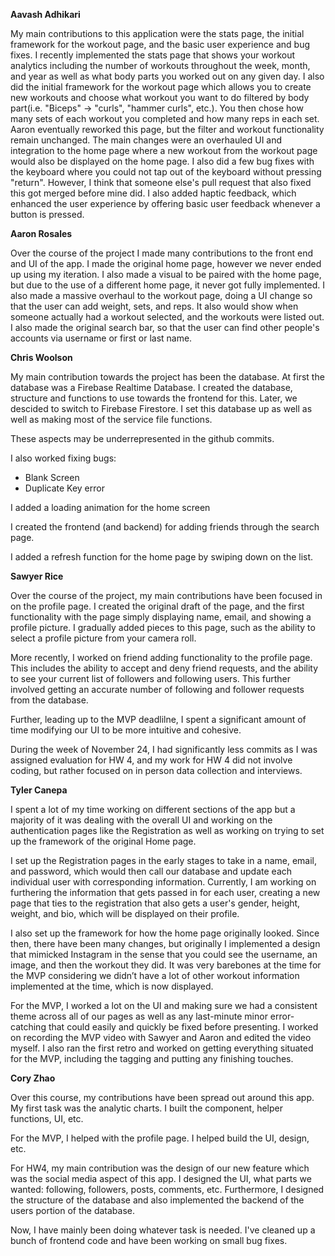 **Aavash Adhikari**

My main contributions to this application were the stats page, the initial framework for the workout page, and the basic user experience and bug fixes. I recently implemented the stats page that shows your workout analytics including the number of workouts throughout the week, month, and year as well as what body parts you worked out on any given day. I also did the initial framework for the workout page which allows you to create new workouts and choose what workout you want to do filtered by body part(i.e. "Biceps" -> "curls", "hammer curls", etc.). You then chose how many sets of each workout you completed and how many reps in each set. Aaron eventually reworked this page, but the filter and workout functionality remain unchanged. The main changes were an overhauled UI and integration to the home page where a new workout from the workout page would also be displayed on the home page. I also did a few bug fixes with the keyboard where you could not tap out of the keyboard without pressing "return". However, I think that someone else's pull request that also fixed this got merged before mine did. I also added haptic feedback, which enhanced the user experience by offering basic user feedback whenever a button is pressed.

**Aaron Rosales** 

Over the course of the project I made many contributions to the front end and UI of the app. I made the original home page, however we never ended up using my iteration. I also made a visual to be paired with the home page, but due to the use of a different home page, it never got fully implemented. I also made a massive overhaul to the workout page, doing a UI change so that the user can add weight, sets, and reps. It also would show when someone actually had a workout selected, and the workouts were listed out. I also made the original search bar, so that the user can find other people's accounts via username or first or last name.

**Chris Woolson**

My main contribution towards the project has been the database. At first the database was a Firebase Realtime Database. I created the database, structure and functions to use towards the frontend for this. Later, we descided to switch to Firebase Firestore. I set this database up as well as well as making most of the service file functions.

These aspects may be underrepresented in the github commits.

I also worked fixing bugs:
- Blank Screen
- Duplicate Key error

I added a loading animation for the home screen

I created the frontend (and backend) for adding friends through the search page.

I added a refresh function for the home page by swiping down on the list.


**Sawyer Rice**

Over the course of the project, my main contributions have been focused in on the profile page. I created the original draft of the page, and the first functionality with the page simply displaying name, email, and showing a profile picture. I gradually added pieces to this page, such as the ability to select a profile picture from your camera roll.

More recently, I worked on friend adding functionality to the profile page. This includes the ability to accept and deny friend requests, and the ability to see your current list of followers and following users. This further involved getting an accurate number of following and follower requests from the database.

Further, leading up to the MVP deadlilne, I spent a significant amount of time modifying our UI to be more intuitive and cohesive.

During the week of November 24, I had significantly less commits as I was assigned evaluation for HW 4, and my work for HW 4 did not involve coding, but rather focused on in person data collection and interviews.

**Tyler Canepa**

I spent a lot of my time working on different sections of the app but a majority of it was dealing with the overall UI and working on the authentication pages like the Registration as well as working on trying to set up the framework of the original Home page.

I set up the Registration pages in the early stages to take in a name, email, and password, which would then call our database and update each individual user with corresponding information. Currently, I am working on furthering the information that gets passed in for each user, creating a new page that ties to the registration that also gets a user's gender, height, weight, and bio, which will be displayed on their profile.

I also set up the framework for how the home page originally looked. Since then, there have been many changes, but originally I implemented a design that mimicked Instagram in the sense that you could see the username, an image, and then the workout they did. It was very barebones at the time for the MVP considering we didn’t have a lot of other workout information implemented at the time, which is now displayed.

For the MVP, I worked a lot on the UI and making sure we had a consistent theme across all of our pages as well as any last-minute minor error-catching that could easily and quickly be fixed before presenting. I worked on recording the MVP video with Sawyer and Aaron and edited the video myself. I also ran the first retro and worked on getting everything situated for the MVP, including the tagging and putting any finishing touches.

**Cory Zhao**

Over this course, my contributions have been spread out around this app. My first task was the analytic charts. I built the component, helper functions, UI, etc.

For the MVP, I helped with the profile page. I helped build the UI, design, etc.

For HW4, my main contribution was the design of our new feature which was the social media aspect of this app. I designed the UI, what parts we wanted: following, followers, posts, comments, etc. Furthermore, I designed the structure of the database and also implemented the backend of the users portion of the database.

Now, I have mainly been doing whatever task is needed. I've cleaned up a bunch of frontend code and have been working on small bug fixes.
